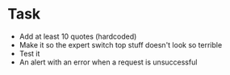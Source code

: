 # Task
* Add at least 10 quotes (hardcoded)
* Make it so the expert switch top stuff doesn't look so terrible
* Test it
* An alert with an error when a request is unsuccessful
